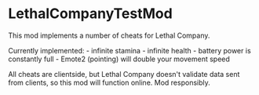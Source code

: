 # LethalCompanyTestMod

This mod implements a number of cheats for Lethal Company.

Currently implemented:
	- infinite stamina
	- infinite health
	- battery power is constantly full
	- Emote2 (pointing) will double your movement speed

All cheats are clientside, but Lethal Company doesn't validate data sent from clients, so this mod will function online.
Mod responsibly.